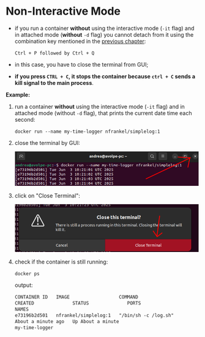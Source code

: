 # Non-Interactive Mode

- if you run a container **without** using the interactive mode (`-it` flag) and in attached mode (**without** `-d` flag) you cannot detach from it using the combination key mentioned in the [previous chapter](../interactive/interactive.md):

    ```text
    Ctrl + P followed by Ctrl + Q
    ```

- in this case, you have to close the terminal from GUI;
- **if you press `CTRL + C`, it stops the container because `ctrl + C` sends a kill signal to the main process**. 

**Example:**

1. run a container **without** using the interactive mode (`-it` flag) and in attached mode (without `-d` flag), that prints the current date time each second:

    ```commandline
    docker run --name my-time-logger nfrankel/simplelog:1
    ```

2. close the terminal by GUI:

    <img src="img/close_terminal.png">

3. click on "Close Terminal":

   <img src="img/close_terminal_confirm.png">
4. check if the container is still running:

    ```commandline
    docker ps
    ```
    
    output:
    
    ```commandline
    CONTAINER ID   IMAGE                  COMMAND                  CREATED              STATUS              PORTS                                NAMES
    e73196b2d501   nfrankel/simplelog:1   "/bin/sh -c /log.sh"     About a minute ago   Up About a minute                                        my-time-logger
    ```
